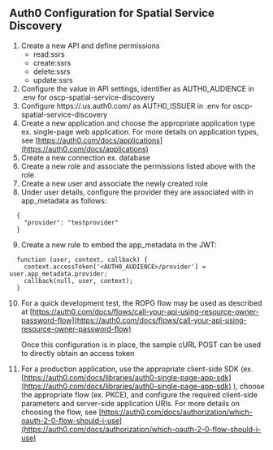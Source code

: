 

## Auth0 Configuration for Spatial Service Discovery

1. Create a new API and define permissions
    - read:ssrs
    - create:ssrs
    - delete:ssrs
    - update:ssrs
2. Configure the value in API settings, identifier as AUTH0_AUDIENCE in .env for oscp-spatial-service-discovery
3. Configure https://<AUTH0 TENANT>.us.auth0.com/ as AUTH0_ISSUER in .env for oscp-spatial-service-discovery
4. Create a new application and choose the appropriate application type ex. single-page web application. For more details on application types, see [https://auth0.com/docs/applications](https://auth0.com/docs/applications)
5. Create a new connection ex. database
6. Create a new role and associate the permissions listed above with the role
7. Create a new user and associate the newly created role
8. Under user details, configure the provider they are associated with in app_metadata as follows:

```
  {
    "provider": "testprovider"
  }
```


9. Create a new rule to embed the app_metadata in the JWT:

```
  function (user, context, callback) {
    context.accessToken['<AUTH0_AUDIENCE>/provider'] = user.app_metadata.provider;
    callback(null, user, context);
  }
```


10. For a quick development test, the ROPG flow may be used as described at [https://auth0.com/docs/flows/call-your-api-using-resource-owner-password-flow](https://auth0.com/docs/flows/call-your-api-using-resource-owner-password-flow)

    Once this configuration is in place, the sample cURL POST can be used to directly obtain an access token


11. For a production application, use the appropriate client-side SDK (ex. [https://auth0.com/docs/libraries/auth0-single-page-app-sdk](https://auth0.com/docs/libraries/auth0-single-page-app-sdk) ), choose the appropriate flow (ex. PKCE), and configure the required client-side parameters and server-side application URIs. For more details on choosing the flow, see [https://auth0.com/docs/authorization/which-oauth-2-0-flow-should-i-use](https://auth0.com/docs/authorization/which-oauth-2-0-flow-should-i-use)


